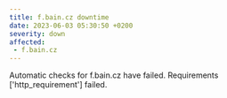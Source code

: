 ```yaml
---
title: f.bain.cz downtime
date: 2023-06-03 05:30:50 +0200
severity: down
affected:
 - f.bain.cz
---
```

Automatic checks for f.bain.cz have failed. Requirements ['http_requirement'] failed.
